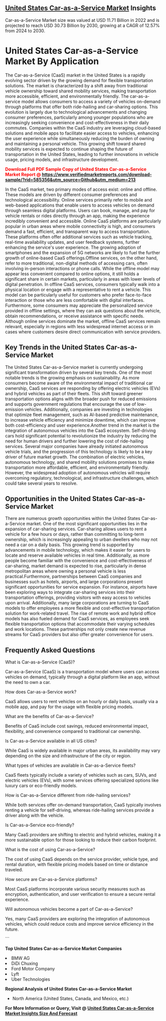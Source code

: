 <h2><a href="https://www.verifiedmarketreports.com/download-sample/?rid=585356&amp;utm_source=Github&amp;utm_medium=213" target="_blank">United States Car-as-a-Service Market</a> Insights</h2><p>Car-as-a-Service Market size was valued at USD 11.71 Billion in 2022 and is projected to reach USD 30.73 Billion by 2030, growing at a CAGR of 12.57% from 2024 to 2030.</p><p><h1>United States Car-as-a-Service Market By Application</h1><p>The Car-as-a-Service (CaaS) market in the United States is a rapidly evolving sector driven by the growing demand for flexible transportation solutions. The market is characterized by a shift away from traditional vehicle ownership toward shared mobility services, making transportation more accessible, efficient, and environmentally friendly. The car-as-a-service model allows consumers to access a variety of vehicles on-demand through platforms that offer both ride-hailing and car-sharing options. This evolution is largely due to technological advancements and changing consumer preferences, particularly among younger populations who are increasingly seeking convenience and cost-effectiveness in their daily commutes. Companies within the CaaS industry are leveraging cloud-based solutions and mobile apps to facilitate easier access to vehicles, enhancing the user experience while simultaneously reducing the burden of owning and maintaining a personal vehicle. This growing shift toward shared mobility services is expected to continue shaping the future of transportation in the United States, leading to further innovations in vehicle usage, pricing models, and infrastructure development. <strong><p><span class=""><span style="color: #ff0000;"><strong>Download Full PDF Sample Copy of United States Car-as-a-Service Market Report</strong> @ </span><a href="https://www.verifiedmarketreports.com/download-sample/?rid=585356&amp;utm_source=Github&amp;utm_medium=213" target="_blank">https://www.verifiedmarketreports.com/download-sample/?rid=585356&amp;utm_source=Github&amp;utm_medium=213</a></span></p></strong>In the CaaS market, two primary modes of access exist: online and offline. These models are driven by different consumer preferences and technological accessibility. Online services primarily refer to mobile and web-based applications that enable users to access vehicles on demand through seamless digital platforms. Users can book, manage, and pay for vehicle rentals or rides directly through an app, making the experience incredibly convenient and accessible. Online CaaS platforms are particularly popular in urban areas where mobile connectivity is high, and consumers demand a fast, efficient, and transparent way to access transportation. These platforms often offer additional services such as vehicle tracking, real-time availability updates, and user feedback systems, further enhancing the service's user experience. The growing adoption of smartphones and the expansion of 5G networks are likely to fuel the further growth of online-based CaaS offerings.Offline services, on the other hand, refer to more traditional, non-digital methods of accessing cars, often involving in-person interactions or phone calls. While the offline model may appear less convenient compared to online options, it still holds a significant share in certain markets, particularly in areas with lower levels of digital penetration. In offline CaaS services, consumers typically walk into a physical location or engage with a representative to rent a vehicle. This model can be particularly useful for customers who prefer face-to-face interaction or those who are less comfortable with digital interfaces. Furthermore, some consumers may appreciate the personalized service provided in offline settings, where they can ask questions about the vehicle, obtain recommendations, or receive assistance with specific needs. Although online services dominate the market, offline CaaS services remain relevant, especially in regions with less widespread internet access or in cases where customers desire direct communication with service providers.<h2>Key Trends in the United States Car-as-a-Service Market</h2><p>The United States Car-as-a-Service market is currently undergoing significant transformation driven by several key trends. One of the most notable trends is the growing emphasis on sustainability. As more consumers become aware of the environmental impact of traditional car ownership, CaaS services are responding by offering electric vehicles (EVs) and hybrid vehicles as part of their fleets. This shift toward greener transportation options aligns with the broader push for reduced emissions and supports government regulations that encourage the use of low-emission vehicles. Additionally, companies are investing in technologies that optimize fleet management, such as AI-based predictive maintenance, to increase vehicle efficiency and minimize downtime, which can improve both cost-efficiency and user experience.Another trend in the market is the integration of autonomous vehicles into the CaaS ecosystem. Self-driving cars hold significant potential to revolutionize the industry by reducing the need for human drivers and further lowering the cost of ride-hailing services. Several major companies have already initiated autonomous vehicle trials, and the progression of this technology is likely to be a key driver of future market growth. The combination of electric vehicles, autonomous technology, and shared mobility solutions promises to make transportation more affordable, efficient, and environmentally friendly. However, the widespread adoption of autonomous vehicles will require overcoming regulatory, technological, and infrastructure challenges, which could take several years to resolve.<h2>Opportunities in the United States Car-as-a-Service Market</h2><p>There are numerous growth opportunities within the United States Car-as-a-Service market. One of the most significant opportunities lies in the expansion of car-sharing services. Car-sharing allows users to rent a vehicle for a few hours or days, rather than committing to long-term ownership, which is increasingly appealing to urban dwellers who may not need a car on a daily basis. This growing trend is supported by advancements in mobile technology, which makes it easier for users to locate and reserve available vehicles in real time. Additionally, as more people become familiar with the convenience and cost-effectiveness of car-sharing, market demand is expected to rise, particularly in dense metropolitan areas where owning a personal vehicle is less practical.Furthermore, partnerships between CaaS companies and businesses such as hotels, airports, and large corporations present significant opportunities for service expansion. For instance, airports have been exploring ways to integrate car-sharing services into their transportation offerings, providing visitors with easy access to vehicles upon arrival. Additionally, many large corporations are turning to CaaS models to offer employees a more flexible and cost-effective transportation solution for work-related travel. The rise of remote work and hybrid office models has also fueled demand for CaaS services, as employees seek flexible transportation options that accommodate their varying schedules and work locations. These partnerships not only create new revenue streams for CaaS providers but also offer greater convenience for users.<h2>Frequently Asked Questions</h2><p>What is Car-as-a-Service (CaaS)?</p><p>Car-as-a-Service (CaaS) is a transportation model where users can access vehicles on demand, typically through a digital platform like an app, without the need to own a car.</p><p>How does Car-as-a-Service work?</p><p>CaaS allows users to rent vehicles on an hourly or daily basis, usually via a mobile app, and pay for the usage with flexible pricing models.</p><p>What are the benefits of Car-as-a-Service?</p><p>Benefits of CaaS include cost savings, reduced environmental impact, flexibility, and convenience compared to traditional car ownership.</p><p>Is Car-as-a-Service available in all US cities?</p><p>While CaaS is widely available in major urban areas, its availability may vary depending on the size and infrastructure of the city or region.</p><p>What types of vehicles are available in Car-as-a-Service fleets?</p><p>CaaS fleets typically include a variety of vehicles such as cars, SUVs, and electric vehicles (EVs), with some services offering specialized options like luxury cars or eco-friendly models.</p><p>How is Car-as-a-Service different from ride-hailing services?</p><p>While both services offer on-demand transportation, CaaS typically involves renting a vehicle for self-driving, whereas ride-hailing services provide a driver along with the vehicle.</p><p>Is Car-as-a-Service eco-friendly?</p><p>Many CaaS providers are shifting to electric and hybrid vehicles, making it a more sustainable option for those looking to reduce their carbon footprint.</p><p>What is the cost of using Car-as-a-Service?</p><p>The cost of using CaaS depends on the service provider, vehicle type, and rental duration, with flexible pricing models based on time or distance traveled.</p><p>How secure are Car-as-a-Service platforms?</p><p>Most CaaS platforms incorporate various security measures such as encryption, authentication, and user verification to ensure a secure rental experience.</p><p>Will autonomous vehicles become a part of Car-as-a-Service?</p><p>Yes, many CaaS providers are exploring the integration of autonomous vehicles, which could reduce costs and improve service efficiency in the future.</p>```</p><p><strong>Top United States Car-as-a-Service Market Companies</strong></p><div data-test-id=""><p><li>BMW AG</li><li> DiDi Chuxing</li><li> Ford Motor Company</li><li> Lyft</li><li> Uber Technologies</li></p><div><strong>Regional Analysis of&nbsp;United States Car-as-a-Service Market</strong></div><ul><li dir="ltr"><p dir="ltr">North America&nbsp;(United States, Canada, and Mexico, etc.)</p></li></ul><p><strong>For More Information or Query, Visit @&nbsp;</strong><strong><a href="https://www.verifiedmarketreports.com/product/car-as-a-service-market/?utm_source=Github&amp;utm_medium=213" target="_blank">United States Car-as-a-Service Market Insights Size And Forecast</a></strong></p></div>

